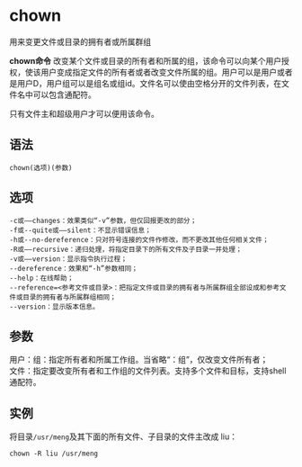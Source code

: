 # chown

用来变更文件或目录的拥有者或所属群组


**chown命令** 改变某个文件或目录的所有者和所属的组，该命令可以向某个用户授权，使该用户变成指定文件的所有者或者改变文件所属的组。用户可以是用户或者是用户D，用户组可以是组名或组id。文件名可以使由空格分开的文件列表，在文件名中可以包含通配符。

只有文件主和超级用户才可以便用该命令。

##  语法

```
chown(选项)(参数)
```

##  选项

```
-c或——changes：效果类似“-v”参数，但仅回报更改的部分；
-f或--quite或——silent：不显示错误信息；
-h或--no-dereference：只对符号连接的文件作修改，而不更改其他任何相关文件；
-R或——recursive：递归处理，将指定目录下的所有文件及子目录一并处理；
-v或——version：显示指令执行过程；
--dereference：效果和“-h”参数相同；
--help：在线帮助；
--reference=<参考文件或目录>：把指定文件或目录的拥有者与所属群组全部设成和参考文件或目录的拥有者与所属群组相同；
--version：显示版本信息。
```

##  参数

用户：组：指定所有者和所属工作组。当省略“：组”，仅改变文件所有者；  
文件：指定要改变所有者和工作组的文件列表。支持多个文件和目标，支持shell通配符。

##  实例

将目录`/usr/meng`及其下面的所有文件、子目录的文件主改成 liu：

```
chown -R liu /usr/meng
```



